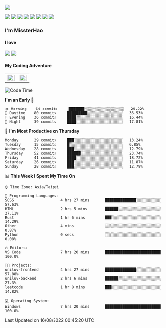 ![](https://komarev.com/ghpvc/?username=MissterHao&color=ff69b4)

[![](https://img.shields.io/badge/Amazon%20AWS-%23232F3E?logo=amazon-aws&logoColor=white&style=for-the-badge)](https://aws.amazon.com/)
[![](https://img.shields.io/badge/Python-3776AB?style=for-the-badge&logo=python&logoColor=white)](https://www.djangoproject.com/)
[![](https://img.shields.io/badge/Django-092E20?style=for-the-badge&logo=django&logoColor=white)](https://www.python.org/)
[![](https://img.shields.io/badge/Flask-000000?style=for-the-badge&logo=flask&logoColor=white)](https://flask.palletsprojects.com/en/2.1.x/)
[![](https://img.shields.io/badge/go-%2300ADD8.svg?&style=for-the-badge&logo=go&logoColor=white)](https://golang.org/)
[![](https://img.shields.io/badge/javascript-%23F7DF1E.svg?&style=for-the-badge&logo=javascript&logoColor=black)](https://www.javascript.com/)
[![](https://img.shields.io/badge/mysql-%234479A1.svg?&style=for-the-badge&logo=mysql&logoColor=white)](https://www.mysql.com/)
[![](https://img.shields.io/badge/docker-%232496ED.svg?&style=for-the-badge&logo=docker&logoColor=white)](https://www.docker.com/)

### I'm MissterHao

#### I love  
![](https://img.shields.io/badge/Netflix-E50914?style=for-the-badge&logo=netflix&logoColor=white)
![](https://img.shields.io/badge/YouTube-FF0000?style=for-the-badge&logo=youtube&logoColor=white)

#### My Coding Adventure
<!-- Readme stats -->
<!-- https://github.com/anuraghazra/github-readme-stats -->
<table>
<tr>
    <td valign="top" width="50%">
    <img src="https://github-readme-stats.vercel.app/api?username=MissterHao&hide_border=true&show_icons=true&locale=en" align="left" style="width: 100%" />
    </td>
    <td valign="top" width="50%">
    <img src="https://github-readme-stats.vercel.app/api/top-langs?username=MissterHao&hide_border=true&show_icons=true&locale=en&layout=compact" align="left" style="width: 100%" />
    </td>
</tr>
</table>  


<!--START_SECTION:waka-->
![Code Time](http://img.shields.io/badge/Code%20Time-479%20hrs%2044%20mins-blue)

**I'm an Early 🐤** 

```text
🌞 Morning    64 commits     ███████░░░░░░░░░░░░░░░░░░   29.22% 
🌆 Daytime    80 commits     █████████░░░░░░░░░░░░░░░░   36.53% 
🌃 Evening    36 commits     ████░░░░░░░░░░░░░░░░░░░░░   16.44% 
🌙 Night      39 commits     ████░░░░░░░░░░░░░░░░░░░░░   17.81%

```
📅 **I'm Most Productive on Thursday** 

```text
Monday       29 commits     ███░░░░░░░░░░░░░░░░░░░░░░   13.24% 
Tuesday      15 commits     █░░░░░░░░░░░░░░░░░░░░░░░░   6.85% 
Wednesday    28 commits     ███░░░░░░░░░░░░░░░░░░░░░░   12.79% 
Thursday     52 commits     ██████░░░░░░░░░░░░░░░░░░░   23.74% 
Friday       41 commits     ████░░░░░░░░░░░░░░░░░░░░░   18.72% 
Saturday     26 commits     ███░░░░░░░░░░░░░░░░░░░░░░   11.87% 
Sunday       28 commits     ███░░░░░░░░░░░░░░░░░░░░░░   12.79%

```


📊 **This Week I Spent My Time On** 

```text
⌚︎ Time Zone: Asia/Taipei

💬 Programming Languages: 
SCSS                     4 hrs 27 mins       ██████████████░░░░░░░░░░░   57.63% 
HTML                     2 hrs 5 mins        ██████░░░░░░░░░░░░░░░░░░░   27.11% 
Rust                     1 hr 6 mins         ███░░░░░░░░░░░░░░░░░░░░░░   14.29% 
Other                    4 mins              ░░░░░░░░░░░░░░░░░░░░░░░░░   0.87% 
Python                   0 secs              ░░░░░░░░░░░░░░░░░░░░░░░░░   0.08%

🔥 Editors: 
VS Code                  7 hrs 20 mins       █████████████████████████   100.0%

🐱‍💻 Projects: 
uniluv-frontend          4 hrs 27 mins       ██████████████░░░░░░░░░░░   57.88% 
uniluv-backend           2 hrs 6 mins        ██████░░░░░░░░░░░░░░░░░░░   27.3% 
leetcode                 1 hr 8 mins         ███░░░░░░░░░░░░░░░░░░░░░░   14.82%

💻 Operating System: 
Windows                  7 hrs 20 mins       █████████████████████████   100.0%

```


 Last Updated on 16/08/2022 00:45:20 UTC
<!--END_SECTION:waka-->

<!--
**MissterHao/MissterHao** is a ✨ _special_ ✨ repository because its `README.md` (this file) appears on your GitHub profile.

Here are some ideas to get you started:

- 🔭 I’m currently working on ...
- 🌱 I’m currently learning ...
- 👯 I’m looking to collaborate on ...
- 🤔 I’m looking for help with ...
- 💬 Ask me about ...
- 📫 How to reach me: ...
- 😄 Pronouns: ...
- ⚡ Fun fact: ...
-->
